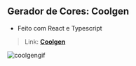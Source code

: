 ## Gerador de Cores: Coolgen

- Feito com React e Typescript

> Link: **[Coolgen](https://coolgen.netlify.app/)** <br>

![coolgengif](https://user-images.githubusercontent.com/35943439/224493018-0b97faea-57ca-4610-9078-038e08ac293e.gif)
